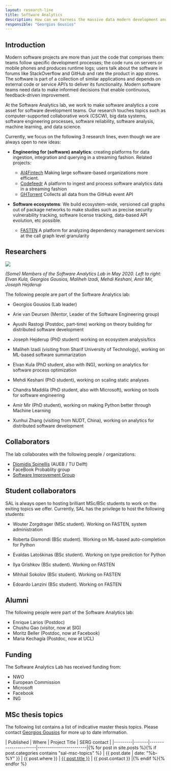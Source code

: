 ```yaml
---
layout: research-line
title: Software Analytics
description: How can we harness the massive data modern development and deployment processes generate, as well as Big Code, to increase development productivity and operational efficiency?
responsible: "Georgios Gousios"
---
```


## Introduction

Modern software projects are more than just the code that comprises them: teams
follow specific development processes; the code runs on servers or mobile phones
and produces runtime logs; users talk about the software in forums like
StackOverflow and GitHub and rate the product in app stores. The software is
part of a collection of similar applications and depends on external code or
service API’s to deliver its functionality. Modern software teams need data to
make informed decisions that enable continuous, feedback-driven improvement.

At the Software Analytics lab, we work to make software analytics a core asset for software development teams. Our research touches topics such as computer-supported collaborative work (CSCW), big data systems, software engineering processes, software reliability, software analysis, machine learning, and data science.

Currently, we focus on the following 3 research lines, even though we are always open to new ideas:

* **Engineering for (software) analytics**: creating platforms for data ingestion, integration and querying in a streaming fashion. Related projects:

    * [AI4Fintech](https://se.ewi.tudelft.nl/ai4fintech/index.html) Making large software-based organizations more efficient.
    * [Codefeedr](http://codefeedr.org) A platform to ingest and process
      software analytics data in a streaming fashion
    * [GHTorrent](https://ghtorrent.org) Collects all data from the GitHub event API

* **Software ecosystems**: We build ecosystem-wide, versioned call graphs out
of package networks to make studies such as precise security vulnerability
tracking, software license tracking, data-based API evolution, etc possible.

   * [FASTEN](https://www.fasten-project.eu) A platform for analyzing dependency
    management services at the call graph level granularity

## Researchers

<image src="../../img/sal-may-2020.jpg" style="float:center; max-width:100%; max-height:100%;"/>
<br/>

_(Some) Members of the Software Analytics Lab in May 2020. Left to right: Elvan Kula, Georgios Gousios, Maliheh Izadi, Mehdi Keshani, Amir Mir, Joseph Hejderup_

The following people are part of the Software Analytics lab:

* Georgios Gousios (Lab leader)
* Arie van Deursen (Mentor, Leader of the Software Engineering group)

* Ayushi Rastogi (Postdoc, part-time) working on theory building for distributed software development

* Joseph Hejderup (PhD student) working on ecosystem analysis/tics
* Maliheh Izadi (visiting from Sharif University of Technology), working on ML-based software summarization
* Elvan Kula (PhD student, also with ING), working on analytics for software process optimization
* Mehdi Keshani (PhD student), working on scaling static analyses
* Chandra Maddila (PhD student, also with Microsoft), working on tools for software engineering
* Amir Mir (PhD student), working on making Python better through Machine Learning
* Xunhui Zhang (visiting from NUDT, China), working on analytics for distributed software development

## Collaborators

The lab collaborates with the following people / organizations:

* [Diomidis Spinellis](http://spinellis.gr) (AUEB / TU Delft)
* FaceBook Probablity group
* [Software Improvement Group](https://sig.eu)

## Student collaborators

SAL is always open to hosting brilliant MSc/BSc students to work on the exiting
topics we offer. Currently, SAL has the privilege to host the following
students:

* Wouter Zorgdrager (MSc student). Working on FASTEN, system administration

* Roberta Gismondi (BSc student). Working on ML-based auto-completion for Python
* Evaldas Latoškinas (BSc student). Working on type prediction for Python
* Ilya Grishkov (BSc student). Working on FASTEN
* Mihhail Sokolov (BSc student). Working on FASTEN
* Edoardo Lanzini (BSc student). Working on FASTEN

## Alumni

The following people were part of the Software Analytics lab:

* Enrique Larios (Postdoc)
* Chushu Gao (visitor, now at SIG)
* Moritz Beller (Postdoc, now at Facebook)
* Maria Kechagia (Postdoc, now at UCL)

## Funding

The Software Analytics Lab has received funding from:

* NWO
* European Commission
* Microsoft
* Facebook
* ING

## MSc thesis topics

The following list contains a list of indicative master thesis topics. Please contact [Georgios Gousios](mailto:g.gousios@tudelft.nl) for more up to date information.

| Published | Where |  Project Title       | SERG contact           |
|---------|-------|----------------------|------------------------|{% for post in site.posts %}{% if post.categories contains "sal-msc-topics" %}
| {{ post.date | date: "%b-%Y" }} | {{ post.where }}  | <a href="{{ post.url }}">{{ post.title }}</a> | {{ post.contact }} |{% endif %}{% endfor %}
